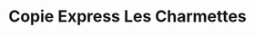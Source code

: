 ---
title: "Copie Express Les Charmettes"
url: /le-vesinet/copie-express-les-charmettes/
shop: copyshop
---